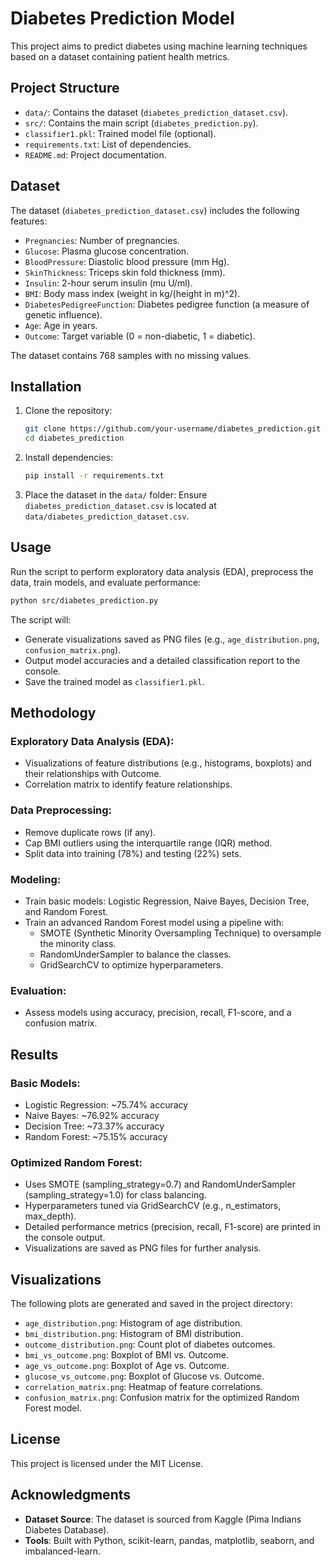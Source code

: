 # Diabetes Prediction Model

This project aims to predict diabetes using machine learning techniques based on a dataset containing patient health metrics.

## Project Structure
- `data/`: Contains the dataset (`diabetes_prediction_dataset.csv`).
- `src/`: Contains the main script (`diabetes_prediction.py`).
- `classifier1.pkl`: Trained model file (optional).
- `requirements.txt`: List of dependencies.
- `README.md`: Project documentation.

## Dataset
The dataset (`diabetes_prediction_dataset.csv`) includes the following features:
- `Pregnancies`: Number of pregnancies.
- `Glucose`: Plasma glucose concentration.
- `BloodPressure`: Diastolic blood pressure (mm Hg).
- `SkinThickness`: Triceps skin fold thickness (mm).
- `Insulin`: 2-hour serum insulin (mu U/ml).
- `BMI`: Body mass index (weight in kg/(height in m)^2).
- `DiabetesPedigreeFunction`: Diabetes pedigree function (a measure of genetic influence).
- `Age`: Age in years.
- `Outcome`: Target variable (0 = non-diabetic, 1 = diabetic).

The dataset contains 768 samples with no missing values.

## Installation
1. Clone the repository:
   ```bash
   git clone https://github.com/your-username/diabetes_prediction.git
   cd diabetes_prediction
   ```
2. Install dependencies:
   ```bash
   pip install -r requirements.txt
   ```
3. Place the dataset in the `data/` folder:
   Ensure `diabetes_prediction_dataset.csv` is located at `data/diabetes_prediction_dataset.csv`.

## Usage
Run the script to perform exploratory data analysis (EDA), preprocess the data, train models, and evaluate performance:

```bash
python src/diabetes_prediction.py
```

The script will:
- Generate visualizations saved as PNG files (e.g., `age_distribution.png`, `confusion_matrix.png`).
- Output model accuracies and a detailed classification report to the console.
- Save the trained model as `classifier1.pkl`.

## Methodology
### Exploratory Data Analysis (EDA):
- Visualizations of feature distributions (e.g., histograms, boxplots) and their relationships with Outcome.
- Correlation matrix to identify feature relationships.

### Data Preprocessing:
- Remove duplicate rows (if any).
- Cap BMI outliers using the interquartile range (IQR) method.
- Split data into training (78%) and testing (22%) sets.

### Modeling:
- Train basic models: Logistic Regression, Naive Bayes, Decision Tree, and Random Forest.
- Train an advanced Random Forest model using a pipeline with:
  - SMOTE (Synthetic Minority Oversampling Technique) to oversample the minority class.
  - RandomUnderSampler to balance the classes.
  - GridSearchCV to optimize hyperparameters.

### Evaluation:
- Assess models using accuracy, precision, recall, F1-score, and a confusion matrix.

## Results
### Basic Models:
- Logistic Regression: ~75.74% accuracy
- Naive Bayes: ~76.92% accuracy
- Decision Tree: ~73.37% accuracy
- Random Forest: ~75.15% accuracy

### Optimized Random Forest:
- Uses SMOTE (sampling_strategy=0.7) and RandomUnderSampler (sampling_strategy=1.0) for class balancing.
- Hyperparameters tuned via GridSearchCV (e.g., n_estimators, max_depth).
- Detailed performance metrics (precision, recall, F1-score) are printed in the console output.
- Visualizations are saved as PNG files for further analysis.

## Visualizations
The following plots are generated and saved in the project directory:
- `age_distribution.png`: Histogram of age distribution.
- `bmi_distribution.png`: Histogram of BMI distribution.
- `outcome_distribution.png`: Count plot of diabetes outcomes.
- `bmi_vs_outcome.png`: Boxplot of BMI vs. Outcome.
- `age_vs_outcome.png`: Boxplot of Age vs. Outcome.
- `glucose_vs_outcome.png`: Boxplot of Glucose vs. Outcome.
- `correlation_matrix.png`: Heatmap of feature correlations.
- `confusion_matrix.png`: Confusion matrix for the optimized Random Forest model.

## License
This project is licensed under the MIT License.

## Acknowledgments
- **Dataset Source**: The dataset is sourced from Kaggle (Pima Indians Diabetes Database).
- **Tools**: Built with Python, scikit-learn, pandas, matplotlib, seaborn, and imbalanced-learn.

